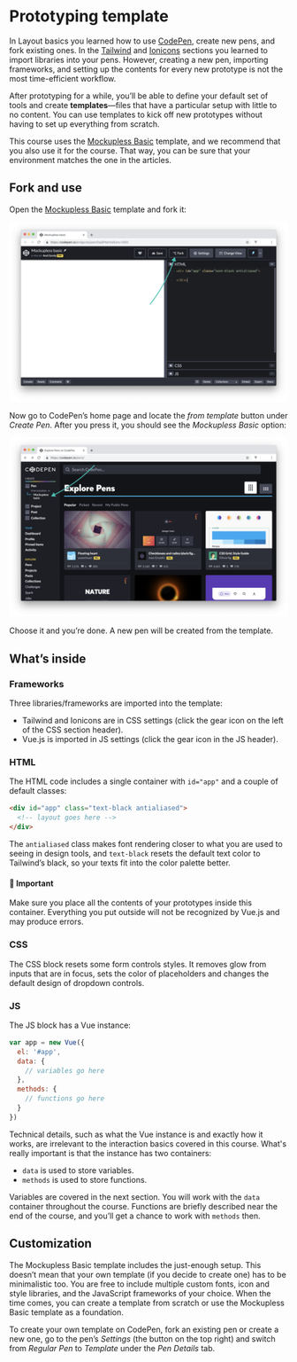 # Prototyping template

In Layout basics you learned how to use [CodePen](https://codepen.io), create new pens, and fork existing ones. In the [Tailwind](./../../LayoutBasics/Frameworks/tailwind.md) and [Ionicons](./../../LayoutBasics/Frameworks/ionicons.md) sections you learned to import libraries into your pens. However, creating a new pen, importing frameworks, and setting up the contents for every new prototype is not the most time-efficient workflow.

After prototyping for a while, you’ll be able to define your default set of tools and create **templates**—files that have a particular setup with little to no content. You can use templates to kick off new prototypes without having to set up everything from scratch. 

This course uses the [Mockupless Basic](https://codepen.io/andgordy/pen/OqQPNa) template, and we recommend that you also use it for the course. That way, you can be sure that your environment matches the one in the articles. 

## Fork and use

Open the [Mockupless Basic](https://codepen.io/andgordy/pen/OqQPNa) template and fork it:

![An arrow pointing to the Fork button in CodePens UI](./media/template-fork.png)

Now go to CodePen’s home page and locate the *from template* button under *Create Pen*. After you press it, you should see the *Mockupless Basic* option:

![An arrow pointing to the Fork button in CodePens UI](./media/template-create.png)

 Choose it and you’re done. A new pen will be created from the template.

## What’s inside

### Frameworks

Three libraries/frameworks are imported into the template:

- Tailwind and Ionicons are in CSS settings (click the gear icon on the left of the CSS section header).
- Vue.js is imported in JS settings (click the gear icon in the JS header).

### HTML

The HTML code includes a single container with `id="app"` and a couple of default classes:

```html
<div id="app" class="text-black antialiased">
  <!-- layout goes here -->
</div>
```

The `antialiased` class makes font rendering closer to what you are used to seeing in design tools, and `text-black` resets the default text color to Tailwind’s black, so your texts fit into the color palette better.

#### 🚨 Important 
Make sure you place all the contents of your prototypes inside this container. Everything you put outside will not be recognized by Vue.js and may produce errors.

### CSS

The CSS block resets some form controls styles. It removes glow from inputs that are in focus, sets the color of placeholders and changes the default design of dropdown controls.

### JS

The JS block has a Vue instance:

```js
var app = new Vue({
  el: '#app',
  data: {
    // variables go here
  },
  methods: {
    // functions go here
  }
})
```

Technical details, such as what the Vue instance is and exactly how it works, are irrelevant to the interaction basics covered in this course. What's really important is that the instance has two containers:

- `data` is used to store variables.
- `methods` is used to store functions.

Variables are covered in the next section. You will work with the `data` container throughout the course. Functions are briefly described near the end of the course, and you’ll get a chance to work with `methods` then.


## Customization

The Mockupless Basic template includes the just-enough setup. This doesn’t mean that your own template (if you decide to create one) has to be minimalistic too. You are free to include multiple custom fonts, icon and style libraries, and the JavaScript frameworks of your choice. When the time comes, you can create a template from scratch or use the Mockupless Basic template as a foundation.

To create your own template on CodePen, fork an existing pen or create a new one, go to the pen’s *Settings* (the button on the top right) and switch from *Regular Pen* to *Template* under the *Pen Details* tab. 





 





